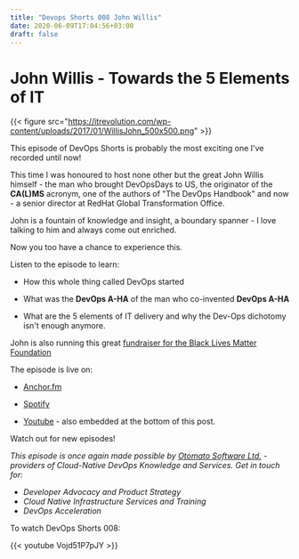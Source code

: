 ```yaml
---
title: "Devops Shorts 008 John Willis"
date: 2020-06-09T17:04:56+03:00
draft: false
---
```


# John Willis - Towards the 5 Elements of IT

{{< figure src="https://itrevolution.com/wp-content/uploads/2017/01/WillisJohn_500x500.png" >}}

This episode of DevOps Shorts is probably the most exciting one I've recorded until now!

This time I was honoured to host none other but the great John Willis himself - the man who brought DevOpsDays to US, the originator of the **CA(L)MS** acronym, one of the authors of "The DevOps Handbook" and now - a senior director at RedHat Global Transformation Office.

John is a fountain of knowledge and insight, a boundary spanner - I love talking to him and always come out enriched. 

Now you too have a chance to experience this.

Listen to the episode to learn:

- How this whole thing called DevOps started

- What was the __DevOps A-HA__ of the man who co-invented __DevOps A-HA__

- What are the 5 elements of IT delivery and why the Dev-Ops dichotomy isn't enough anymore.


John is also running this great [fundraiser for the Black Lives Matter Foundation](https://www.gofundme.com/f/devops-quilt)

The episode is live on:

- [Anchor.fm](https://anchor.fm/devops-shorts/episodes/John-Willis---Towards-the-5-Elements-of-IT-ef5b28)

- [Spotify](https://open.spotify.com/show/3cCjBXnbp2JMl5Suk8NOz0)

- [Youtube](https://youtu.be/Vojd51P7pJY) - also embedded at the bottom of this post.

Watch out for new episodes!

_This episode is once again made possible by [Otomato Software Ltd.](https://otomato.io) - providers of Cloud-Native DevOps Knowledge and Services._
_Get in touch for:_
- _Developer Advocacy and Product Strategy_
- _Cloud Native Infrastructure Services and Training_
- _DevOps Acceleration_

To watch DevOps Shorts 008:

{{< youtube Vojd51P7pJY >}}

